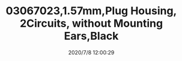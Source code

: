 ﻿---
layout: post 
title: 03067023,1.57mm,Plug Housing, 2Circuits, without Mounting Ears,Black
tags: MX1625
categories: housing-terminal
overview: 1.57mm Diameter Standard .062" Pin and Socket Receptacle Housing, 2 Circuits, without Mounting Ears, Black
part_number: 03061023
thumb_img: static/202007/445-thumb-20200708200346.jpg
small_img: static/202007/445-20200708200346.jpg
date: 2020/7/8 12:00:29
---



